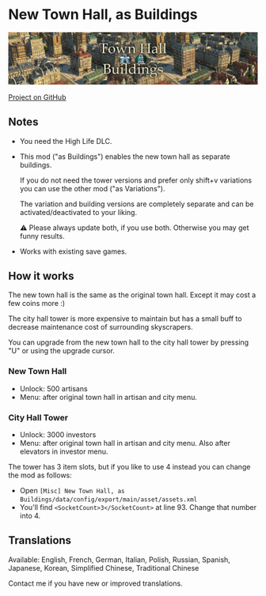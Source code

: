 # New Town Hall, as Buildings

![](./banner.png)

[Project on GitHub](https://github.com/jakobharder/anno-1800-jakobs-mods)

## Notes

- You need the High Life DLC.

- This mod ("as Buildings") enables the new town hall as separate buildings.

  If you do not need the tower versions and prefer only shift+v variations you can use the other mod ("as Variations").

  The variation and building versions are completely separate and can be activated/deactivated to your liking.

  ⚠ Please always update both, if you use both. Otherwise you may get funny results.

- Works with existing save games.

## How it works

The new town hall is the same as the original town hall. Except it may cost a few coins more :)

The city hall tower is more expensive to maintain but has a small buff to decrease maintenance cost of surrounding skyscrapers.

You can upgrade from the new town hall to the city hall tower by pressing "U" or using the upgrade cursor.

### New Town Hall

- Unlock: 500 artisans
- Menu: after original town hall in artisan and city menu.

### City Hall Tower

- Unlock: 3000 investors
- Menu: after original town hall in artisan and city menu. Also after elevators in investor menu.

The tower has 3 item slots, but if you like to use 4 instead you can change the mod as follows:
- Open `[Misc] New Town Hall, as Buildings/data/config/export/main/asset/assets.xml`
- You'll find `<SocketCount>3</SocketCount>` at line 93. Change that number into 4.

## Translations

Available: English, French, German, Italian, Polish, Russian, Spanish, Japanese, Korean, Simplified Chinese, Traditional Chinese

Contact me if you have new or improved translations.
